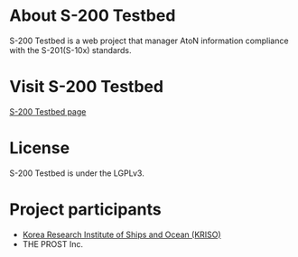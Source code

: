 # About S-200 Testbed
S-200 Testbed is a web project that manager AtoN information compliance with the S-201(S-10x) standards.

# Visit S-200 Testbed
[S-200 Testbed page](http://theprost8004.iptime.org:18080/s200tsb/)

# License
S-200 Testbed is under the LGPLv3. 

# Project participants
* [Korea Research Institute of Ships and Ocean (KRISO)](https://www.kriso.re.kr/eng/)
* THE PROST Inc.
